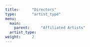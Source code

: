 ```yaml
---
title:      "Directors"
type:       "artist_type"
menu:
  main:
    parent:     "Affiliated Artists"
  artist_type:
weight:     2
---
```

